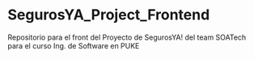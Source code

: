 # SegurosYA_Project_Frontend
Repositorio para el front del Proyecto de SegurosYA! del team SOATech para el curso Ing. de Software en PUKE
